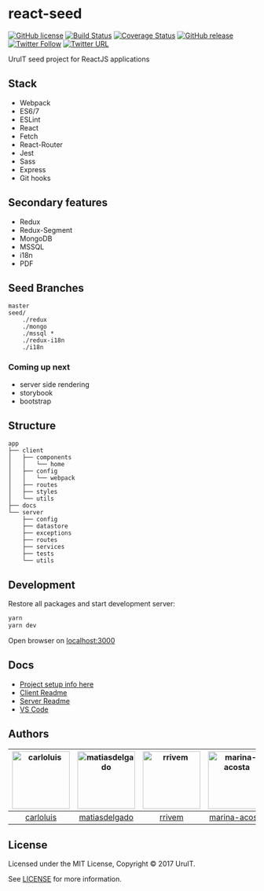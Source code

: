 # react-seed

[![GitHub license](https://img.shields.io/badge/license-MIT-blue.svg)](https://raw.githubusercontent.com/UruIT/react-seed/develop/LICENSE)
[![Build Status](https://travis-ci.org/UruIT/react-seed.svg)](https://travis-ci.org/UruIT/react-seed?branch=master)
[![Coverage Status](https://coveralls.io/repos/github/UruIT/react-seed/badge.svg)](https://coveralls.io/github/UruIT/react-seed)
[![GitHub release](https://img.shields.io/github/release/uruit/react-seed.svg)](https://github.com/UruIT/react-seed/releases)
[![Twitter Follow](https://img.shields.io/twitter/follow/uruit.svg?style=social&label=Follow)](https://twitter.com/UruIT/followers)
[![Twitter URL](https://img.shields.io/twitter/url/http/uruit.react-seed.svg?style=social)](https://twitter.com/intent/tweet?text=react-seed%20by%20%40UruIT%20on&url=https%3A%2F%2Fgithub.com%2Furuit%2Freact-seed)

UruIT seed project for ReactJS applications


## Stack

* Webpack
* ES6/7
* ESLint
* React
* Fetch
* React-Router
* Jest
* Sass
* Express
* Git hooks


## Secondary features

* Redux
* Redux-Segment
* MongoDB
* MSSQL
* i18n
* PDF


## Seed Branches

```
master
seed/
    ./redux
    ./mongo
    ./mssql *
    ./redux-i18n
    ./i18n
```

### Coming up next

* server side rendering
* storybook
* bootstrap

## Structure

```
app
├── client
│   ├── components
│   │	└── home
│   ├── config
│   │	└── webpack
│   ├── routes
│   ├── styles
│   └── utils
├── docs
└── server
    ├── config
    ├── datastore 
    ├── exceptions
    ├── routes
    ├── services
    ├── tests
    └── utils
```

## Development

Restore all packages and start development server:

```bash
yarn
yarn dev
```

Open browser on [localhost:3000](http://localhost:3000/)


## Docs

* [Project setup info here](docs/setup.md)
* [Client Readme](client/README.md)
* [Server Readme](server/README.md)
* [VS Code](docs/vscode.md)

## Authors

[<img alt="carloluis" src="https://avatars2.githubusercontent.com/u/6170808?v=4&s=117" width="117">](https://github.com/carloluis) |[<img alt="matiasdelgado" src="https://avatars0.githubusercontent.com/u/5489967?v=4&u=bf0d640f309481519a5052a116929917c2dba8a9&s=117" width="117">](https://github.com/matiasdelgado) |[<img alt="rrivem" src="https://avatars0.githubusercontent.com/u/3043009?v=4&s=117" width="117">](https://github.com/rrivem) |[<img alt="marina-acosta" src="https://avatars3.githubusercontent.com/u/19169042?v=4&s=117" width="117">](https://github.com/marina-acosta) |
:---: |:---: |:---: |:---: |
[carloluis](https://github.com/carloluis) |[matiasdelgado](https://github.com/matiasdelgado) |[rrivem](https://github.com/rrivem) |[marina-acosta](https://github.com/marina-acosta)

## License

Licensed under the MIT License, Copyright © 2017 UruIT.

See [LICENSE](./LICENSE) for more information.
